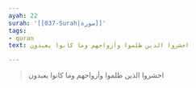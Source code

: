 ```yaml
---
ayah: 22
surah: '[[037-Surah|سورة]]'
tags:
- quran
text: احشروا الذين ظلموا وأزواجهم وما كانوا يعبدون

---
```

> احشروا الذين ظلموا وأزواجهم وما كانوا يعبدون
